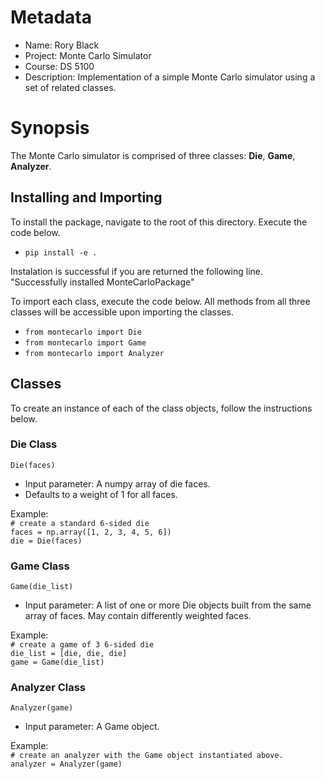 # Metadata
* Name:        Rory Black
* Project:     Monte Carlo Simulator
* Course:      DS 5100
* Description: Implementation of a simple Monte Carlo simulator using a set of related classes.

# Synopsis
The Monte Carlo simulator is comprised of three classes: **Die**, **Game**, **Analyzer**.

## Installing and Importing
To install the package, navigate to the root of this directory. Execute the code below.
* `pip install -e .`  

Instalation is successful if you are returned the following line.  
"Successfully installed MonteCarloPackage"

To import each class, execute the code below. All methods from all three classes will be accessible upon importing the classes.
* `from montecarlo import Die`
* `from montecarlo import Game`
* `from montecarlo import Analyzer`

## Classes
To create an instance of each of the class objects, follow the instructions below.

### Die Class
`Die(faces)`  
* Input parameter: A numpy array of die faces.  
* Defaults to a weight of 1 for all faces.

Example:  
`# create a standard 6-sided die`  
`faces = np.array([1, 2, 3, 4, 5, 6])`  
`die = Die(faces)`

### Game Class
`Game(die_list)`  
* Input parameter: A list of one or more Die objects built from the same array of faces. May contain differently weighted faces.  

Example:  
`# create a game of 3 6-sided die`  
`die_list = [die, die, die]`  
`game = Game(die_list)`

### Analyzer Class
`Analyzer(game)`  
* Input parameter: A Game object.

Example:  
`# create an analyzer with the Game object instantiated above.`  
`analyzer = Analyzer(game)`


